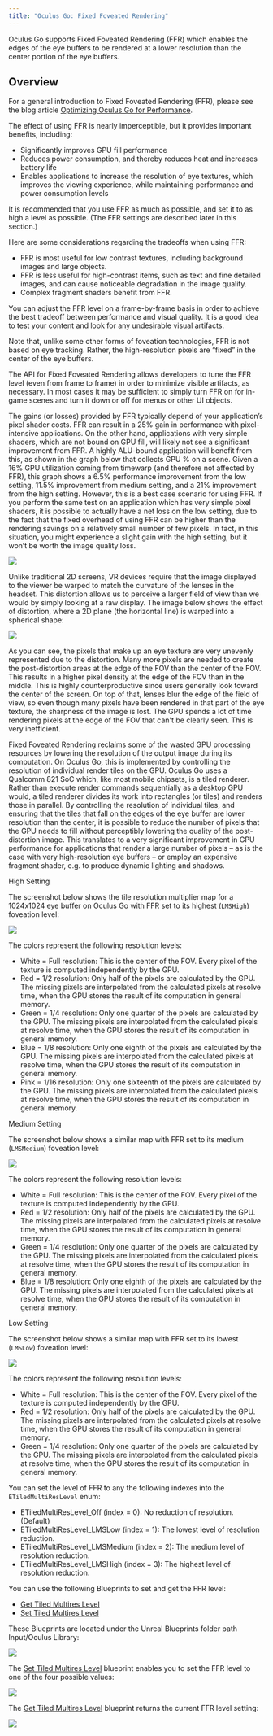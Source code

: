 ```yaml
---
title: "Oculus Go: Fixed Foveated Rendering"
---
```


Oculus Go supports Fixed Foveated Rendering (FFR) which enables the edges of the eye buffers to be rendered at a lower resolution than the center portion of the eye buffers. 

## Overview

For a general introduction to Fixed Foveated Rendering (FFR), please see the blog article [Optimizing Oculus Go for Performance](/blog/optimizing-oculus-go-for-performance/).

The effect of using FFR is nearly imperceptible, but it provides important benefits, including:

* Significantly improves GPU fill performance
* Reduces power consumption, and thereby reduces heat and increases battery life
* Enables applications to increase the resolution of eye textures, which improves the viewing experience, while maintaining performance and power consumption levels


It is recommended that you use FFR as much as possible, and set it to as high a level as possible. (The FFR settings are described later in this section.) 

Here are some considerations regarding the tradeoffs when using FFR:

* FFR is most useful for low contrast textures, including background images and large objects.
* FFR is less useful for high-contrast items, such as text and fine detailed images, and can cause noticeable degradation in the image quality.
* Complex fragment shaders benefit from FFR.


You can adjust the FFR level on a frame-by-frame basis in order to achieve the best tradeoff between performance and visual quality. It is a good idea to test your content and look for any undesirable visual artifacts. 

Note that, unlike some other forms of foveation technologies, FFR is not based on eye tracking. Rather, the high-resolution pixels are “fixed” in the center of the eye buffers.

The API for Fixed Foveated Rendering allows developers to tune the FFR level (even from frame to frame) in order to minimize visible artifacts, as necessary. In most cases it may be sufficient to simply turn FFR on for in-game scenes and turn it down or off for menus or other UI objects. 

The gains (or losses) provided by FFR typically depend of your application’s pixel shader costs. FFR can result in a 25% gain in performance with pixel-intensive applications. On the other hand, applications with very simple shaders, which are not bound on GPU fill, will likely not see a significant improvement from FFR. A highly ALU-bound application will benefit from this, as shown in the graph below that collects GPU % on a scene. Given a 16% GPU utilization coming from timewarp (and therefore not affected by FFR), this graph shows a 6.5% performance improvement from the low setting, 11.5% improvement from medium setting, and a 21% improvement from the high setting. However, this is a best case scenario for using FFR. If you perform the same test on an application which has very simple pixel shaders, it is possible to actually have a net loss on the low setting, due to the fact that the fixed overhead of using FFR can be higher than the rendering savings on a relatively small number of few pixels. In fact, in this situation, you might experience a slight gain with the high setting, but it won’t be worth the image quality loss.

![](/images/documentationunreallatestconceptsunreal-ffr-0.png)

Unlike traditional 2D screens, VR devices require that the image displayed to the viewer be warped to match the curvature of the lenses in the headset. This distortion allows us to perceive a larger field of view than we would by simply looking at a raw display. The image below shows the effect of distortion, where a 2D plane (the horizontal line) is warped into a spherical shape:

![](/images/documentationunreallatestconceptsunreal-ffr-1.png)

As you can see, the pixels that make up an eye texture are very unevenly represented due to the distortion. Many more pixels are needed to create the post-distortion areas at the edge of the FOV than the center of the FOV. This results in a higher pixel density at the edge of the FOV than in the middle. This is highly counterproductive since users generally look toward the center of the screen. On top of that, lenses blur the edge of the field of view, so even though many pixels have been rendered in that part of the eye texture, the sharpness of the image is lost. The GPU spends a lot of time rendering pixels at the edge of the FOV that can't be clearly seen. This is very inefficient. 

Fixed Foveated Rendering reclaims some of the wasted GPU processing resources by lowering the resolution of the output image during its computation. On Oculus Go, this is implemented by controlling the resolution of individual render tiles on the GPU. Oculus Go uses a Qualcomm 821 SoC which, like most mobile chipsets, is a tiled renderer. Rather than execute render commands sequentially as a desktop GPU would, a tiled renderer divides its work into rectangles (or tiles) and renders those in parallel. By controlling the resolution of individual tiles, and ensuring that the tiles that fall on the edges of the eye buffer are lower resolution than the center, it is possible to reduce the number of pixels that the GPU needs to fill without perceptibly lowering the quality of the post-distortion image. This translates to a very significant improvement in GPU performance for applications that render a large number of pixels – as is the case with very high-resolution eye buffers – or employ an expensive fragment shader, e.g. to produce dynamic lighting and shadows.

High Setting

The screenshot below shows the tile resolution multiplier map for a 1024x1024 eye buffer on Oculus Go with FFR set to its highest (`LMSHigh`) foveation level:

![](/images/documentationunreallatestconceptsunreal-ffr-2.png)

The colors represent the following resolution levels:

* White = Full resolution: This is the center of the FOV. Every pixel of the texture is computed independently by the GPU.
* Red = 1/2 resolution: Only half of the pixels are calculated by the GPU. The missing pixels are interpolated from the calculated pixels at resolve time, when the GPU stores the result of its computation in general memory.
* Green = 1/4 resolution: Only one quarter of the pixels are calculated by the GPU. The missing pixels are interpolated from the calculated pixels at resolve time, when the GPU stores the result of its computation in general memory.
* Blue = 1/8 resolution: Only one eighth of the pixels are calculated by the GPU. The missing pixels are interpolated from the calculated pixels at resolve time, when the GPU stores the result of its computation in general memory.
* Pink = 1/16 resolution: Only one sixteenth of the pixels are calculated by the GPU. The missing pixels are interpolated from the calculated pixels at resolve time, when the GPU stores the result of its computation in general memory.


Medium Setting

The screenshot below shows a similar map with FFR set to its medium (`LMSMedium`) foveation level:

![](/images/documentationunreallatestconceptsunreal-ffr-3.png)

The colors represent the following resolution levels:

* White = Full resolution: This is the center of the FOV. Every pixel of the texture is computed independently by the GPU.
* Red = 1/2 resolution: Only half of the pixels are calculated by the GPU. The missing pixels are interpolated from the calculated pixels at resolve time, when the GPU stores the result of its computation in general memory.
* Green = 1/4 resolution: Only one quarter of the pixels are calculated by the GPU. The missing pixels are interpolated from the calculated pixels at resolve time, when the GPU stores the result of its computation in general memory.
* Blue = 1/8 resolution: Only one eighth of the pixels are calculated by the GPU. The missing pixels are interpolated from the calculated pixels at resolve time, when the GPU stores the result of its computation in general memory. 


Low Setting

The screenshot below shows a similar map with FFR set to its lowest (`LMSLow`) foveation level:

![](/images/documentationunreallatestconceptsunreal-ffr-4.png)

The colors represent the following resolution levels:

* White = Full resolution: This is the center of the FOV. Every pixel of the texture is computed independently by the GPU.
* Red = 1/2 resolution: Only half of the pixels are calculated by the GPU. The missing pixels are interpolated from the calculated pixels at resolve time, when the GPU stores the result of its computation in general memory.
* Green = 1/4 resolution: Only one quarter of the pixels are calculated by the GPU. The missing pixels are interpolated from the calculated pixels at resolve time, when the GPU stores the result of its computation in general memory.


You can set the level of FFR to any the following indexes into the `ETiledMultiResLevel` enum: 

* ETiledMultiResLevel\_Off (index = 0): No reduction of resolution. (Default) 
* ETiledMultiResLevel\_LMSLow (index = 1): The lowest level of resolution reduction. 
* ETiledMultiResLevel\_LMSMedium (index = 2): The medium level of resolution reduction. 
* ETiledMultiResLevel\_LMSHigh (index = 3): The highest level of resolution reduction. 


You can use the following Blueprints to set and get the FFR level:

* [Get Tiled Multires Level](/documentation/unreal/latest/concepts/unreal-blueprints-get-tiled-multires-level/ "Returns the current multi-resolution level, which applies to fixed foveated rendering.")
* [Set Tiled Multires Level](/documentation/unreal/latest/concepts/unreal-blueprints-set-tiled-multires-level/ "Sets the multi-resolution level for fixed foveated rendering.")


These Blueprints are located under the Unreal Blueprints folder path Input/Oculus Library:

![](/images/documentationunreallatestconceptsunreal-ffr-5.png)

The [Set Tiled Multires Level](/documentation/unreal/latest/concepts/unreal-blueprints-set-tiled-multires-level/) blueprint enables you to set the FFR level to one of the four possible values:

![](/images/documentationunreallatestconceptsunreal-ffr-6.png)

The [Get Tiled Multires Level](/documentation/unreal/latest/concepts/unreal-blueprints-get-tiled-multires-level/) blueprint returns the current FFR level setting:

![](/images/documentationunreallatestconceptsunreal-ffr-7.png)
